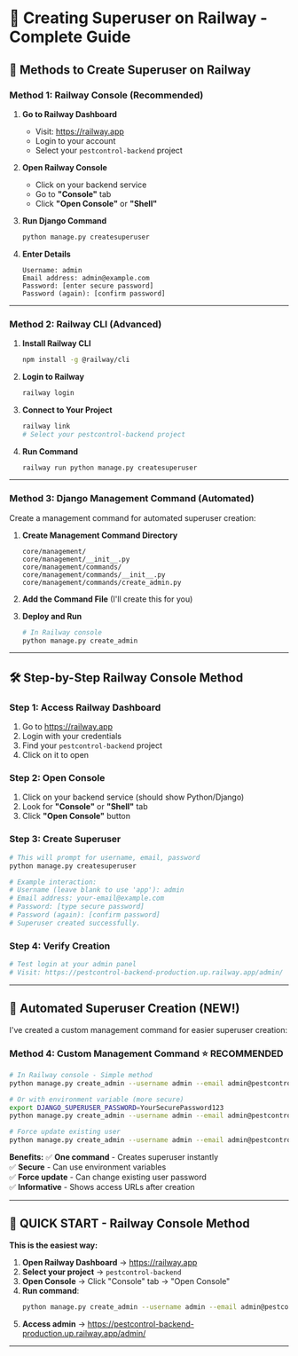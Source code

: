 # 🚀 Creating Superuser on Railway - Complete Guide

## 🎯 **Methods to Create Superuser on Railway**

### **Method 1: Railway Console (Recommended)**

1. **Go to Railway Dashboard**
   - Visit: https://railway.app
   - Login to your account
   - Select your `pestcontrol-backend` project

2. **Open Railway Console**
   - Click on your backend service
   - Go to **"Console"** tab
   - Click **"Open Console"** or **"Shell"**

3. **Run Django Command**
   ```bash
   python manage.py createsuperuser
   ```
   
4. **Enter Details**
   ```
   Username: admin
   Email address: admin@example.com
   Password: [enter secure password]
   Password (again): [confirm password]
   ```

---

### **Method 2: Railway CLI (Advanced)**

1. **Install Railway CLI**
   ```bash
   npm install -g @railway/cli
   ```

2. **Login to Railway**
   ```bash
   railway login
   ```

3. **Connect to Your Project**
   ```bash
   railway link
   # Select your pestcontrol-backend project
   ```

4. **Run Command**
   ```bash
   railway run python manage.py createsuperuser
   ```

---

### **Method 3: Django Management Command (Automated)**

Create a management command for automated superuser creation:

1. **Create Management Command Directory**
   ```
   core/management/
   core/management/__init__.py
   core/management/commands/
   core/management/commands/__init__.py
   core/management/commands/create_admin.py
   ```

2. **Add the Command File** (I'll create this for you)

3. **Deploy and Run**
   ```bash
   # In Railway console
   python manage.py create_admin
   ```

---

## 🛠️ **Step-by-Step Railway Console Method**

### **Step 1: Access Railway Dashboard**
1. Go to https://railway.app
2. Login with your credentials
3. Find your `pestcontrol-backend` project
4. Click on it to open

### **Step 2: Open Console**
1. Click on your backend service (should show Python/Django)
2. Look for **"Console"** or **"Shell"** tab
3. Click **"Open Console"** button

### **Step 3: Create Superuser**
```bash
# This will prompt for username, email, password
python manage.py createsuperuser

# Example interaction:
# Username (leave blank to use 'app'): admin
# Email address: your-email@example.com
# Password: [type secure password]
# Password (again): [confirm password]
# Superuser created successfully.
```

### **Step 4: Verify Creation**
```bash
# Test login at your admin panel
# Visit: https://pestcontrol-backend-production.up.railway.app/admin/
```

---

## 🔧 **Automated Superuser Creation (NEW!)**

I've created a custom management command for easier superuser creation:

### **Method 4: Custom Management Command** ⭐ **RECOMMENDED**

```bash
# In Railway console - Simple method
python manage.py create_admin --username admin --email admin@pestcontrol.com --password YourSecurePassword123

# Or with environment variable (more secure)
export DJANGO_SUPERUSER_PASSWORD=YourSecurePassword123
python manage.py create_admin --username admin --email admin@pestcontrol.com

# Force update existing user
python manage.py create_admin --username admin --email admin@pestcontrol.com --password NewPassword123 --force
```

**Benefits:**
✅ **One command** - Creates superuser instantly  
✅ **Secure** - Can use environment variables  
✅ **Force update** - Can change existing user password  
✅ **Informative** - Shows access URLs after creation  

---

## 🚀 **QUICK START - Railway Console Method**

**This is the easiest way:**

1. **Open Railway Dashboard** → https://railway.app
2. **Select your project** → `pestcontrol-backend`
3. **Open Console** → Click "Console" tab → "Open Console"
4. **Run command**:
   ```bash
   python manage.py create_admin --username admin --email admin@pestcontrol.com --password YourSecurePassword123
   ```
5. **Access admin** → https://pestcontrol-backend-production.up.railway.app/admin/

---
